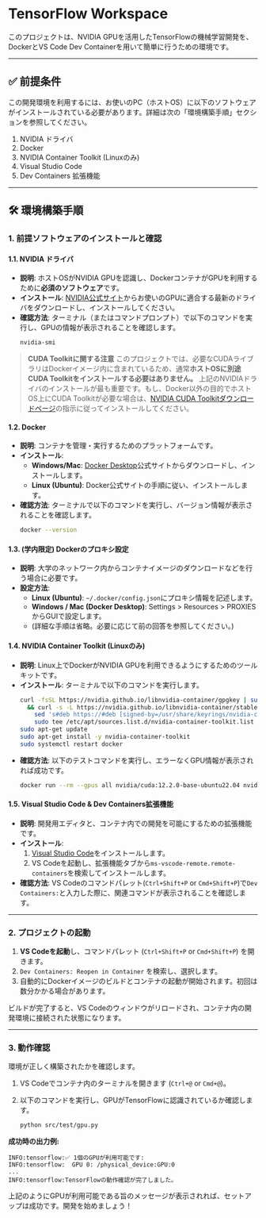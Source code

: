 # TensorFlow Workspace

このプロジェクトは、NVIDIA GPUを活用したTensorFlowの機械学習開発を、DockerとVS Code Dev Containerを用いて簡単に行うための環境です。

-----

## ✅ 前提条件

この開発環境を利用するには、お使いのPC（ホストOS）に以下のソフトウェアがインストールされている必要があります。詳細は次の「環境構築手順」セクションを参照してください。

1.  NVIDIA ドライバ
2.  Docker
3.  NVIDIA Container Toolkit (Linuxのみ)
4.  Visual Studio Code
5.  Dev Containers 拡張機能

-----

## 🛠️ 環境構築手順

### 1\. 前提ソフトウェアのインストールと確認

#### 1.1. NVIDIA ドライバ

  * **説明**: ホストOSがNVIDIA GPUを認識し、DockerコンテナがGPUを利用するために**必須のソフトウェア**です。
  * **インストール**: [NVIDIA公式サイト](https://www.nvidia.co.jp/Download/index.aspx?lang=jp)からお使いのGPUに適合する最新のドライバをダウンロードし、インストールしてください。
  * **確認方法**: ターミナル（またはコマンドプロンプト）で以下のコマンドを実行し、GPUの情報が表示されることを確認します。
    ```bash
    nvidia-smi
    ```

> **CUDA Toolkitに関する注意**
> このプロジェクトでは、必要なCUDAライブラリはDockerイメージ内に含まれているため、通常**ホストOSに別途CUDA Toolkitをインストールする必要はありません。** 上記のNVIDIAドライバのインストールが最も重要です。もし、Docker以外の目的でホストOS上にCUDA Toolkitが必要な場合は、[NVIDIA CUDA Toolkitダウンロードページ](https://developer.nvidia.com/cuda-downloads)の指示に従ってインストールしてください。

#### 1.2. Docker

  * **説明**: コンテナを管理・実行するためのプラットフォームです。
  * **インストール**:
      * **Windows/Mac**: [Docker Desktop](https://www.docker.com/products/docker-desktop/)公式サイトからダウンロードし、インストールします。
      * **Linux (Ubuntu)**: Docker公式サイトの手順に従い、インストールします。
  * **確認方法**: ターミナルで以下のコマンドを実行し、バージョン情報が表示されることを確認します。
    ```bash
    docker --version
    ```

#### 1.3. (学内限定) Dockerのプロキシ設定

  * **説明**: 大学のネットワーク内からコンテナイメージのダウンロードなどを行う場合に必要です。
  * **設定方法**:
      * **Linux (Ubuntu)**: `~/.docker/config.json`にプロキシ情報を記述します。
      * **Windows / Mac (Docker Desktop)**: Settings \> Resources \> PROXIES からGUIで設定します。
      * (詳細な手順は省略。必要に応じて前の回答を参照してください。)

#### 1.4. NVIDIA Container Toolkit (Linuxのみ)

  * **説明**: Linux上でDockerがNVIDIA GPUを利用できるようにするためのツールキットです。
  * **インストール**: ターミナルで以下のコマンドを実行します。
    ```bash
    curl -fsSL https://nvidia.github.io/libnvidia-container/gpgkey | sudo gpg --dearmor -o /usr/share/keyrings/nvidia-container-toolkit-keyring.gpg \
      && curl -s -L https://nvidia.github.io/libnvidia-container/stable/deb/nvidia-container-toolkit.list | \
        sed 's#deb https://#deb [signed-by=/usr/share/keyrings/nvidia-container-toolkit-keyring.gpg] https://#g' | \
        sudo tee /etc/apt/sources.list.d/nvidia-container-toolkit.list
    sudo apt-get update
    sudo apt-get install -y nvidia-container-toolkit
    sudo systemctl restart docker
    ```
  * **確認方法**: 以下のテストコマンドを実行し、エラーなくGPU情報が表示されれば成功です。
    ```bash
    docker run --rm --gpus all nvidia/cuda:12.2.0-base-ubuntu22.04 nvidia-smi
    ```

#### 1.5. Visual Studio Code & Dev Containers拡張機能

  * **説明**: 開発用エディタと、コンテナ内での開発を可能にするための拡張機能です。
  * **インストール**:
    1.  [Visual Studio Code](https://code.visualstudio.com/)をインストールします。
    2.  VS Codeを起動し、拡張機能タブから`ms-vscode-remote.remote-containers`を検索してインストールします。
  * **確認方法**: VS Codeのコマンドパレット(`Ctrl+Shift+P` or `Cmd+Shift+P`)で`Dev Containers:`と入力した際に、関連コマンドが表示されることを確認します。

-----

### 2\. プロジェクトの起動

1.  **VS Codeを起動**し、コマンドパレット (`Ctrl+Shift+P` or `Cmd+Shift+P`) を開きます。
2.  `Dev Containers: Reopen in Container` を検索し、選択します。
3.  自動的にDockerイメージのビルドとコンテナの起動が開始されます。初回は数分かかる場合があります。

ビルドが完了すると、VS Codeのウィンドウがリロードされ、コンテナ内の開発環境に接続された状態になります。

-----

### 3\. 動作確認

環境が正しく構築されたかを確認します。

1.  VS Codeでコンテナ内のターミナルを開きます (`Ctrl+@` or `Cmd+@`)。

2.  以下のコマンドを実行し、GPUがTensorFlowに認識されているか確認します。

    ```bash
    python src/test/gpu.py
    ```

**成功時の出力例:**

```
INFO:tensorflow:✅ 1個のGPUが利用可能です:
INFO:tensorflow:  GPU 0: /physical_device:GPU:0
...
INFO:tensorflow:TensorFlowの動作確認が完了しました。
```

上記のようにGPUが利用可能である旨のメッセージが表示されれば、セットアップは成功です。開発を始めましょう！